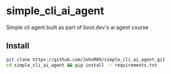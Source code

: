 # simple_cli_ai_agent

 Simple cli agent built as part of boot.dev's ai agent course

 ## Install

 ```bash
git clone https://github.com/JohnM89/simple_cli_ai_agent.git
cd simple_cli_ai_agent && pip install -r requirements.txt
```

